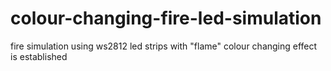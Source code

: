 # colour-changing-fire-led-simulation
fire simulation using ws2812 led strips with "flame" colour changing effect is established
